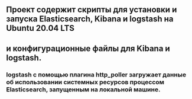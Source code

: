 ## Проект содержит скрипты для установки и запуска Elasticsearch, Kibana и logstash на Ubuntu 20.04 LTS
## и конфигурационные файлы для Kibana и logstash.

### logstash с помощью плагина http_poller загружает данные об использовании системных ресурсов процессом Elasticsearch, запущенным на локальной машине.